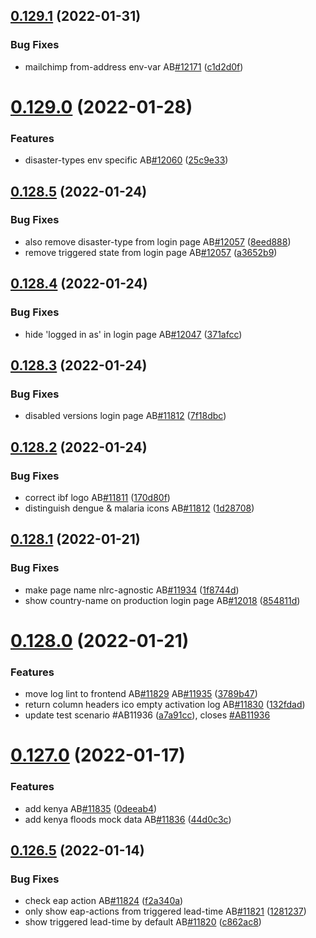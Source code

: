 ## [0.129.1](https://github.com/rodekruis/IBF-system/compare/v0.129.0...v0.129.1) (2022-01-31)


### Bug Fixes

* mailchimp from-address env-var AB[#12171](https://github.com/rodekruis/IBF-system/issues/12171) ([c1d2d0f](https://github.com/rodekruis/IBF-system/commit/c1d2d0f28114952c49fa083aca219cf60bbfa8a3))



# [0.129.0](https://github.com/rodekruis/IBF-system/compare/v0.128.5...v0.129.0) (2022-01-28)


### Features

* disaster-types env specific AB[#12060](https://github.com/rodekruis/IBF-system/issues/12060) ([25c9e33](https://github.com/rodekruis/IBF-system/commit/25c9e339771ef9780d4ef21480c1fdee75283cca))



## [0.128.5](https://github.com/rodekruis/IBF-system/compare/v0.128.4...v0.128.5) (2022-01-24)


### Bug Fixes

* also remove disaster-type from login page AB[#12057](https://github.com/rodekruis/IBF-system/issues/12057) ([8eed888](https://github.com/rodekruis/IBF-system/commit/8eed8881333dd895826154b4f2611c27927a1876))
* remove triggered state from login page AB[#12057](https://github.com/rodekruis/IBF-system/issues/12057) ([a3652b9](https://github.com/rodekruis/IBF-system/commit/a3652b9963402d973fe379f117c559e46f3621ee))



## [0.128.4](https://github.com/rodekruis/IBF-system/compare/v0.128.3...v0.128.4) (2022-01-24)


### Bug Fixes

* hide 'logged in as' in login page AB[#12047](https://github.com/rodekruis/IBF-system/issues/12047) ([371afcc](https://github.com/rodekruis/IBF-system/commit/371afcc93933f06b5ca722ba96a3a44b3e9808f1))



## [0.128.3](https://github.com/rodekruis/IBF-system/compare/v0.128.2...v0.128.3) (2022-01-24)


### Bug Fixes

* disabled versions login page AB[#11812](https://github.com/rodekruis/IBF-system/issues/11812) ([7f18dbc](https://github.com/rodekruis/IBF-system/commit/7f18dbc246bec039db40115f44bd48f517c3af31))



## [0.128.2](https://github.com/rodekruis/IBF-system/compare/v0.128.1...v0.128.2) (2022-01-24)


### Bug Fixes

* correct ibf logo AB[#11811](https://github.com/rodekruis/IBF-system/issues/11811) ([170d80f](https://github.com/rodekruis/IBF-system/commit/170d80f4daf06380650d8e0657a693e10faac94b))
* distinguish dengue & malaria icons AB[#11812](https://github.com/rodekruis/IBF-system/issues/11812) ([1d28708](https://github.com/rodekruis/IBF-system/commit/1d28708cf56e1a58cc9068704626d8114d9482f8))



## [0.128.1](https://github.com/rodekruis/IBF-system/compare/v0.128.0...v0.128.1) (2022-01-21)


### Bug Fixes

* make page name nlrc-agnostic AB[#11934](https://github.com/rodekruis/IBF-system/issues/11934) ([1f8744d](https://github.com/rodekruis/IBF-system/commit/1f8744d05bd3c8f4139f12995117939114ccd81d))
* show country-name on production login page AB[#12018](https://github.com/rodekruis/IBF-system/issues/12018) ([854811d](https://github.com/rodekruis/IBF-system/commit/854811d291aa05dd0b3b8cd633be50091607ee8a))



# [0.128.0](https://github.com/rodekruis/IBF-system/compare/v0.127.0...v0.128.0) (2022-01-21)


### Features

* move log lint to frontend AB[#11829](https://github.com/rodekruis/IBF-system/issues/11829) AB[#11935](https://github.com/rodekruis/IBF-system/issues/11935) ([3789b47](https://github.com/rodekruis/IBF-system/commit/3789b477b38f90e728311d5eef94b72ab1874f04))
* return column headers ico empty activation log AB[#11830](https://github.com/rodekruis/IBF-system/issues/11830) ([132fdad](https://github.com/rodekruis/IBF-system/commit/132fdadf300a74877931cf4c3f8468316d07266c))
* update test scenario #AB11936 ([a7a91cc](https://github.com/rodekruis/IBF-system/commit/a7a91cc57a61820d96bb9da43b8d04944eb0a208)), closes [#AB11936](https://github.com/rodekruis/IBF-system/issues/AB11936)



# [0.127.0](https://github.com/rodekruis/IBF-system/compare/v0.126.5...v0.127.0) (2022-01-17)


### Features

* add kenya AB[#11835](https://github.com/rodekruis/IBF-system/issues/11835) ([0deeab4](https://github.com/rodekruis/IBF-system/commit/0deeab40e3b4f7c77812ac0e852c32a882e93ba8))
* add kenya floods mock data AB[#11836](https://github.com/rodekruis/IBF-system/issues/11836) ([44d0c3c](https://github.com/rodekruis/IBF-system/commit/44d0c3cd7b9038ce68dbdffa190512daaea95038))



## [0.126.5](https://github.com/rodekruis/IBF-system/compare/v0.126.4...v0.126.5) (2022-01-14)


### Bug Fixes

* check eap action AB[#11824](https://github.com/rodekruis/IBF-system/issues/11824) ([f2a340a](https://github.com/rodekruis/IBF-system/commit/f2a340a7d1251d73bba05c727d6660bd1a62a0dd))
* only show eap-actions from triggered lead-time AB[#11821](https://github.com/rodekruis/IBF-system/issues/11821) ([1281237](https://github.com/rodekruis/IBF-system/commit/1281237fa1cc1c63e337ffad438089f3f00ddbc8))
* show triggered lead-time by default AB[#11820](https://github.com/rodekruis/IBF-system/issues/11820) ([c862ac8](https://github.com/rodekruis/IBF-system/commit/c862ac82b897aa60491996f2cf227f7e87367691))



